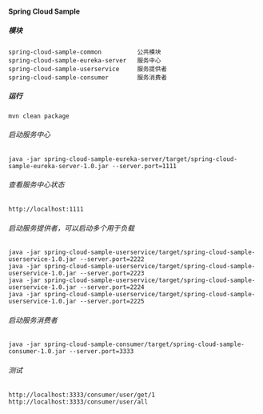 #### Spring Cloud Sample

##### 模块
    spring-cloud-sample-common          公共模块
    spring-cloud-sample-eureka-server   服务中心
    spring-cloud-sample-userservice     服务提供者
    spring-cloud-sample-consumer        服务消费者
    
##### 运行
    mvn clean package
    
###### 启动服务中心
    java -jar spring-cloud-sample-eureka-server/target/spring-cloud-sample-eureka-server-1.0.jar --server.port=1111
###### 查看服务中心状态
    http://localhost:1111
###### 启动服务提供者，可以启动多个用于负载
    java -jar spring-cloud-sample-userservice/target/spring-cloud-sample-userservice-1.0.jar --server.port=2222
    java -jar spring-cloud-sample-userservice/target/spring-cloud-sample-userservice-1.0.jar --server.port=2223
    java -jar spring-cloud-sample-userservice/target/spring-cloud-sample-userservice-1.0.jar --server.port=2224
    java -jar spring-cloud-sample-userservice/target/spring-cloud-sample-userservice-1.0.jar --server.port=2225
###### 启动服务消费者
    java -jar spring-cloud-sample-consumer/target/spring-cloud-sample-consumer-1.0.jar --server.port=3333
###### 测试
    http://localhost:3333/consumer/user/get/1
    http://localhost:3333/consumer/user/all